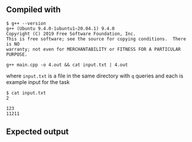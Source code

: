 ## Compiled with
```
$ g++ --version 
g++ (Ubuntu 9.4.0-1ubuntu1~20.04.1) 9.4.0
Copyright (C) 2019 Free Software Foundation, Inc.
This is free software; see the source for copying conditions.  There is NO
warranty; not even for MERCHANTABILITY or FITNESS FOR A PARTICULAR PURPOSE.
```

`g++ main.cpp -o 4.out && cat input.txt | 4.out`

where `input.txt` is a file in the same directory with `q` queries and each is example input for the task  

```
$ cat input.txt
2

123
11211
```

## Expected output
```
```